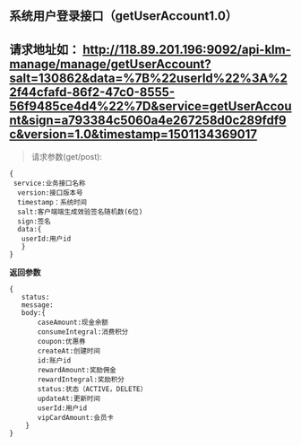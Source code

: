 系统用户登录接口（getUserAccount1.0）
-----------------------------
请求地址如：
http://118.89.201.196:9092/api-klm-manage/manage/getUserAccount?salt=130862&data=%7B%22userId%22%3A%22f44cfafd-86f2-47c0-8555-56f9485ce4d4%22%7D&service=getUserAccount&sign=a793384c5060a4e267258d0c289fdf9c&version=1.0&timestamp=1501134369017
-------------------------
>请求参数(get/post):


    {
     service:业务接口名称
      version:接口版本号
      timestamp：系统时间
      salt:客户端端生成效验签名随机数(6位)
      sign:签名
      data:{
       userId:用户id
       }
    }

**返回参数**

	{
       status:
       message:
       body:{
           caseAmount:现金余额
           consumeIntegral:消费积分
           coupon:优惠券
           createAt:创建时间
           id:账户id
           rewardAmount:奖励佣金
           rewardIntegral:奖励积分
           status:状态（ACTIVE，DELETE）
           updateAt:更新时间
           userId:用户id
           vipCardAmount:会员卡
        }
	}
